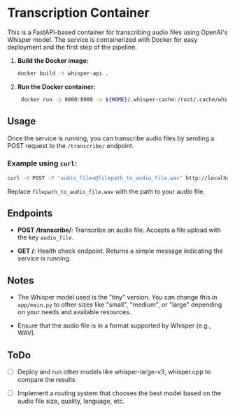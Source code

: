 # Transcription Container

This is a FastAPI-based container for transcribing audio files using OpenAI's Whisper model. The service is containerized with Docker for easy deployment and the first step of the pipeline.

1. **Build the Docker image:**
   ```bash
   docker build -t whisper-api .    
   ```

2. **Run the Docker container:**
   ```bash
    docker run -p 8000:8000 -v ${HOME}/.whisper-cache:/root/.cache/whisper whisper-api
    ```

## Usage

Once the service is running, you can transcribe audio files by sending a POST request to the `/transcribe/` endpoint.

### Example using `curl`:

```bash
curl -X POST -F "audio_file=@filepath_to_audio_file.wav" http://localhost:8000/transcribe/
```

Replace `filepath_to_audio_file.wav` with the path to your audio file.

## Endpoints

- **POST /transcribe/**: Transcribe an audio file. Accepts a file upload with the key `audio_file`.

- **GET /**: Health check endpoint. Returns a simple message indicating the service is running.

## Notes

- The Whisper model used is the "tiny" version. You can change this in `app/main.py` to other sizes like "small", "medium", or "large" depending on your needs and available resources.

- Ensure that the audio file is in a format supported by Whisper (e.g., WAV).

## ToDo
- [ ] Deploy and run other models like whisper-large-v3, whisper.cpp to compare the results
- [ ] Implement a routing system that chooses the best model based on the audio file size, quality, language, etc.

